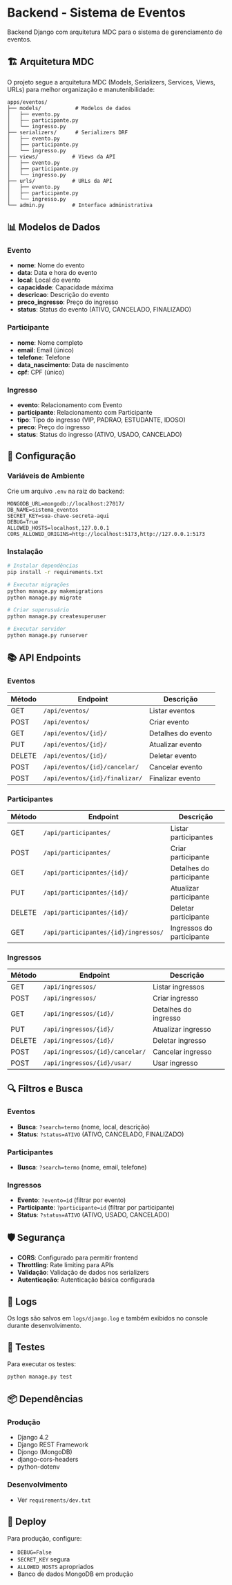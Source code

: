 # Backend - Sistema de Eventos

Backend Django com arquitetura MDC para o sistema de gerenciamento de eventos.

## 🏗️ Arquitetura MDC

O projeto segue a arquitetura MDC (Models, Serializers, Services, Views, URLs) para melhor organização e manutenibilidade:

```
apps/eventos/
├── models/           # Modelos de dados
│   ├── evento.py
│   ├── participante.py
│   └── ingresso.py
├── serializers/      # Serializers DRF
│   ├── evento.py
│   ├── participante.py
│   └── ingresso.py
├── views/           # Views da API
│   ├── evento.py
│   ├── participante.py
│   └── ingresso.py
├── urls/            # URLs da API
│   ├── evento.py
│   ├── participante.py
│   └── ingresso.py
└── admin.py         # Interface administrativa
```

## 📊 Modelos de Dados

### Evento
- **nome**: Nome do evento
- **data**: Data e hora do evento
- **local**: Local do evento
- **capacidade**: Capacidade máxima
- **descricao**: Descrição do evento
- **preco_ingresso**: Preço do ingresso
- **status**: Status do evento (ATIVO, CANCELADO, FINALIZADO)

### Participante
- **nome**: Nome completo
- **email**: Email (único)
- **telefone**: Telefone
- **data_nascimento**: Data de nascimento
- **cpf**: CPF (único)

### Ingresso
- **evento**: Relacionamento com Evento
- **participante**: Relacionamento com Participante
- **tipo**: Tipo do ingresso (VIP, PADRAO, ESTUDANTE, IDOSO)
- **preco**: Preço do ingresso
- **status**: Status do ingresso (ATIVO, USADO, CANCELADO)

## 🔧 Configuração

### Variáveis de Ambiente
Crie um arquivo `.env` na raiz do backend:

```env
MONGODB_URL=mongodb://localhost:27017/
DB_NAME=sistema_eventos
SECRET_KEY=sua-chave-secreta-aqui
DEBUG=True
ALLOWED_HOSTS=localhost,127.0.0.1
CORS_ALLOWED_ORIGINS=http://localhost:5173,http://127.0.0.1:5173
```

### Instalação
```bash
# Instalar dependências
pip install -r requirements.txt

# Executar migrações
python manage.py makemigrations
python manage.py migrate

# Criar superusuário
python manage.py createsuperuser

# Executar servidor
python manage.py runserver
```

## 📚 API Endpoints

### Eventos
| Método | Endpoint | Descrição |
|--------|----------|-----------|
| GET | `/api/eventos/` | Listar eventos |
| POST | `/api/eventos/` | Criar evento |
| GET | `/api/eventos/{id}/` | Detalhes do evento |
| PUT | `/api/eventos/{id}/` | Atualizar evento |
| DELETE | `/api/eventos/{id}/` | Deletar evento |
| POST | `/api/eventos/{id}/cancelar/` | Cancelar evento |
| POST | `/api/eventos/{id}/finalizar/` | Finalizar evento |

### Participantes
| Método | Endpoint | Descrição |
|--------|----------|-----------|
| GET | `/api/participantes/` | Listar participantes |
| POST | `/api/participantes/` | Criar participante |
| GET | `/api/participantes/{id}/` | Detalhes do participante |
| PUT | `/api/participantes/{id}/` | Atualizar participante |
| DELETE | `/api/participantes/{id}/` | Deletar participante |
| GET | `/api/participantes/{id}/ingressos/` | Ingressos do participante |

### Ingressos
| Método | Endpoint | Descrição |
|--------|----------|-----------|
| GET | `/api/ingressos/` | Listar ingressos |
| POST | `/api/ingressos/` | Criar ingresso |
| GET | `/api/ingressos/{id}/` | Detalhes do ingresso |
| PUT | `/api/ingressos/{id}/` | Atualizar ingresso |
| DELETE | `/api/ingressos/{id}/` | Deletar ingresso |
| POST | `/api/ingressos/{id}/cancelar/` | Cancelar ingresso |
| POST | `/api/ingressos/{id}/usar/` | Usar ingresso |

## 🔍 Filtros e Busca

### Eventos
- **Busca**: `?search=termo` (nome, local, descrição)
- **Status**: `?status=ATIVO` (ATIVO, CANCELADO, FINALIZADO)

### Participantes
- **Busca**: `?search=termo` (nome, email, telefone)

### Ingressos
- **Evento**: `?evento=id` (filtrar por evento)
- **Participante**: `?participante=id` (filtrar por participante)
- **Status**: `?status=ATIVO` (ATIVO, USADO, CANCELADO)

## 🛡️ Segurança

- **CORS**: Configurado para permitir frontend
- **Throttling**: Rate limiting para APIs
- **Validação**: Validação de dados nos serializers
- **Autenticação**: Autenticação básica configurada

## 📝 Logs

Os logs são salvos em `logs/django.log` e também exibidos no console durante desenvolvimento.

## 🧪 Testes

Para executar os testes:
```bash
python manage.py test
```

## 📦 Dependências

### Produção
- Django 4.2
- Django REST Framework
- Djongo (MongoDB)
- django-cors-headers
- python-dotenv

### Desenvolvimento
- Ver `requirements/dev.txt`

## 🚀 Deploy

Para produção, configure:
- `DEBUG=False`
- `SECRET_KEY` segura
- `ALLOWED_HOSTS` apropriados
- Banco de dados MongoDB em produção 